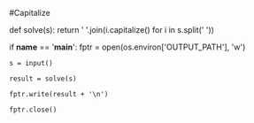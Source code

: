 #Capitalize

def solve(s):
    return ' '.join(i.capitalize() for i in s.split(' '))

if __name__ == '__main__':
    fptr = open(os.environ['OUTPUT_PATH'], 'w')

    s = input()

    result = solve(s)

    fptr.write(result + '\n')

    fptr.close()
